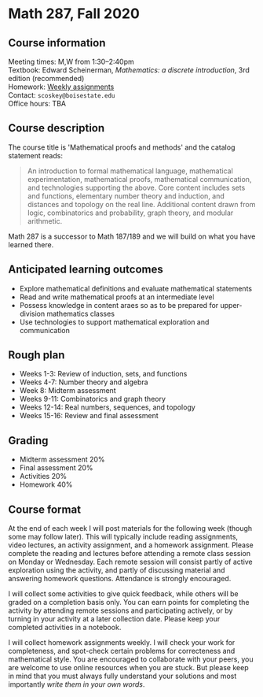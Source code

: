 # Math 287, Fall 2020

## Course information

Meeting times: M,W from 1:30&ndash;2:40pm  
Textbook: Edward Scheinerman, *Mathematics: a discrete introduction*, 3rd edition (recommended)  
Homework: [Weekly assignments](homework)  
Contact: `scoskey@boisestate.edu`  
Office hours: TBA

## Course description

The course title is 'Mathematical proofs and methods' and the catalog statement reads:

> An introduction to formal mathematical language, mathematical experimentation, mathematical proofs, mathematical communication, and technologies supporting the above. Core content includes sets and functions, elementary number theory and induction, and distances and topology on the real line. Additional content drawn from logic, combinatorics and probability, graph theory, and modular arithmetic.

Math 287 is a successor to Math 187/189 and we will build on what you have learned there.

## Anticipated learning outcomes

* Explore mathematical definitions and evaluate mathematical statements
* Read and write mathematical proofs at an intermediate level
* Possess knowledge in content araes so as to be prepared for upper-division mathematics classes
* Use technologies to support mathematical exploration and communication

## Rough plan

* Weeks 1-3: Review of induction, sets, and functions
* Weeks 4-7: Number theory and algebra
* Week 8: Midterm assessment
* Weeks 9-11: Combinatorics and graph theory
* Weeks 12-14: Real numbers, sequences, and topology
* Weeks 15-16: Review and final assessment

## Grading

* Midterm assessment 20%
* Final assessment 20%
* Activities 20%
* Homework 40%

## Course format

At the end of each week I will post materials for the following week (though some may follow later). This will typically include reading assignments, video lectures, an activity assignment, and a homework assignment. Please complete the reading and lectures before attending a remote class session on Monday or Wednesday. Each remote session will consist partly of active exploration using the activity, and partly of discussing material and answering homework questions. Attendance is strongly encouraged.

I will collect some activities to give quick feedback, while others will be graded on a completion basis only. You can earn points for completing the activity by attending remote sessions and participating actively, or by turning in your activity at a later collection date. Please keep your completed activities in a notebook.

I will collect homework assignments weekly. I will check your work for completeness, and spot-check certain problems for correcteness and mathematical style. You are encouraged to collaborate with your peers, you are welcome to use online resources when you are stuck. But please keep in mind that you must always fully understand your solutions and most importantly *write them in your own words*.
